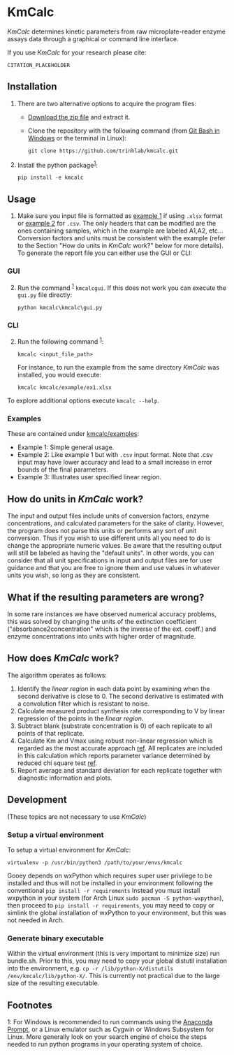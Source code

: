 # KmCalc
_KmCalc_ determines kinetic parameters from raw microplate-reader enzyme assays data through a graphical or command line interface.


If you use _KmCalc_ for your research please cite:

~~~
CITATION_PLACEHOLDER
~~~

## Installation
1. There are two alternative options to acquire the program files:

	* [Download the zip file](https://github.com/TrinhLab/kmcalc/archive/master.zip) and extract it.
	
	* Clone the repository with the following command (from [Git Bash in Windows](https://git-scm.com/downloads)
or the terminal in Linux):

	    ~~~
	    git clone https://github.com/trinhlab/kmcalc.git
	    ~~~

2. Install the python package<sup>[1](#myfootnote1)</sup>:

    ~~~
    pip install -e kmcalc
    ~~~

## Usage
1. Make sure you input file is formatted as [example 1](https://github.com/TrinhLab/kmcalc/blob/master/examples/1/ex1.xlsx) if using `.xlsx` format or [example 2](https://github.com/TrinhLab/kmcalc/blob/master/examples/2/input) for `.csv`.
The only headers that can be modified are the ones containing samples, which in the example are labeled A1,A2, etc... Conversion factors and units must be consistent with the example (refer to the Section "How do units in _KmCalc_ work?" below for more details). To generate the report file you can either use the GUI or CLI:

### GUI
2. Run the command <sup>[1](#myfootnote1)</sup> `kmcalcgui`. If this does not work you can execute the `gui.py` file directly: 

    ~~~
    python kmcalc\kmcalc\gui.py
    ~~~




### CLI
 2. Run the following command <sup>[1](#myfootnote1)</sup>:

    ~~~
    kmcalc <input_file_path>
    ~~~
    For instance, to run the example from the same directory _KmCalc_ was installed, you would execute:

    ~~~
    kmcalc kmcalc/example/ex1.xlsx
    ~~~

To explore additional options execute `kmcalc --help`.

### Examples

These are contained under [kmcalc/examples](https://github.com/TrinhLab/kmcalc/blob/master/examples/):

- Example 1: Simple general usage.
- Example 2: Like example 1 but with `.csv` input format. Note that .csv input may have lower accuracy and lead to a small increase in error bounds of the final parameters.
- Example 3: Illustrates user specified linear region.

## How do units in _KmCalc_ work?

The input and output files include units of conversion factors, enzyme concentrations, and calculated parameters for the sake of clarity. However, the program does not parse this units or performs any sort of unit conversion. Thus if you wish to use different units all you need to do is change the appropriate numeric values. Be aware that the resulting output will still be labeled as having the "default units". In other words, you can consider that all unit specifications in input and output files are for user guidance and that you are free to ignore them and use values in whatever units you wish, so long as they are consistent.

## What if the resulting parameters are wrong?

In some rare instances we have observed numerical accuracy problems, this was solved by changing the units of the extinction coefficient ("absorbance2concentration" which is the inverse of the ext. coeff.) and enzyme concentrations into units with higher order of magnitude.

## How does _KmCalc_ work?
The algorithm operates as follows:

1. Identify the _linear region_ in each data point by examining when the second derivative is close to 0. The second derivative is estimated with a convolution filter which is resistant to noise.
2. Calculate measured product synthesis rate corresponding to V by linear regression of the points in the _linear region_.
3. Subtract blank (substrate concentration is 0) of each replicate to all points of that replicate.
3. Calculate Km and Vmax using robust non-linear regression which is regarded as the most accurate approach [ref](https://www.hindawi.com/journals/jchem/2017/6560983/).
All replicates are included in this calculation which reports parameter variance determined by reduced chi square test [ref](https://docs.scipy.org/doc/scipy/reference/generated/scipy.optimize.curve_fit.html).
4. Report average and standard deviation for each replicate together with diagnostic information and plots.

## Development
(These topics are not necessary to use _KmCalc_)

### Setup a virtual environment
To setup a virtual environment for _KmCalc_:

~~~
virtualenv -p /usr/bin/python3 /path/to/your/envs/kmcalc
~~~

Gooey depends on wxPython which requires super user privilege to be
installed and thus will not be installed in your environment following the
conventional `pip install -r requirements`
Instead you must install wxpython in your system (for Arch Linux `sudo pacman -S python-wxpython`), then proceed to `pip install -r requirements`, you may
need to copy or simlink the global installation of wxPython to your
environment, but this was not needed in Arch.

### Generate binary executable
Within the virtual environment (this is very important to minimize size) run
 bundle.sh. Prior to this, you may need to copy your global distutil
 installation into the environment, e.g. `cp -r /lib/python-X/distutils /env/kmcalc/lib/python-X/`. This is currently not practical due to the large size of the resulting executable.

## Footnotes
<a name="myfootnote1">1</a>: For Windows is recommended to run commands using the [Anaconda Prompt](https://www.anaconda.com/distribution/), or a Linux emulator such as Cygwin or Windows Subsystem for Linux. More generally look on your search engine of choice the steps needed to run python programs in your operating system of choice.

